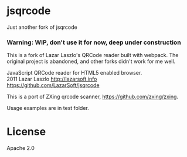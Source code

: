 # jsqrcode

Just another fork of jsqrcode

### Warning: WIP, don't use it for now, deep under construction

This is a fork of Lazar Laszlo's QRCode reader built with webpack. The original project is abandoned,
  and other forks didn't work for me well.

JavaScript QRCode reader for HTML5 enabled browser.  
2011 Lazar Laszlo  http://lazarsoft.info  
https://github.com/LazarSoft/jsqrcode  

This is a port of ZXing qrcode scanner, https://github.com/zxing/zxing.  

Usage examples are in test folder.

# License

Apache 2.0
